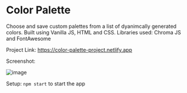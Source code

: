 # Color Palette

Choose and save custom palettes from a list of dyanimcally generated colors.
Built using Vanilla JS, HTML and CSS.
Libraries used: Chroma JS and FontAwesome

Project Link:
https://color-palette-project.netlify.app

Screenshot:

![image](https://user-images.githubusercontent.com/75184965/109593401-bba17a00-7ac5-11eb-8d54-2dadff002882.png)


Setup:
`npm start` to start the app
